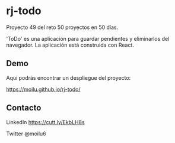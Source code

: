 # rj-todo

Proyecto 49 del reto 50 proyectos en 50 días.

'ToDo' es una aplicación para guardar pendientes y eliminarlos del navegador. La aplicación está construida con React.

## Demo

Aquí podrás encontrar un despliegue del proyecto:

https://moilu.github.io/rj-todo/

## Contacto

LinkedIn https://cutt.ly/EkbLH8s

Twitter @moilu6
